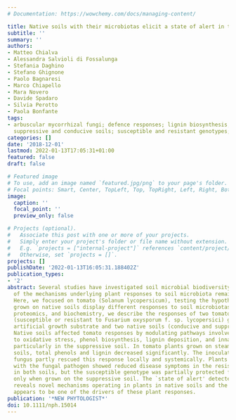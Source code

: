 ```yaml
---
# Documentation: https://wowchemy.com/docs/managing-content/

title: Native soils with their microbiotas elicit a state of alert in tomato plants
subtitle: ''
summary: ''
authors:
- Matteo Chialva
- Alessandra Salvioli di Fossalunga
- Stefania Daghino
- Stefano Ghignone
- Paolo Bagnaresi
- Marco Chiapello
- Mara Novero
- Davide Spadaro
- Silvia Perotto
- Paola Bonfante
tags:
- arbuscular mycorrhizal fungi; defence responses; lignin biosynthesis; microbiota;
  suppressive and conducive soils; susceptible and resistant genotypes; tomato
categories: []
date: '2018-12-01'
lastmod: 2022-01-13T17:05:31+01:00
featured: false
draft: false

# Featured image
# To use, add an image named `featured.jpg/png` to your page's folder.
# Focal points: Smart, Center, TopLeft, Top, TopRight, Left, Right, BottomLeft, Bottom, BottomRight.
image:
  caption: ''
  focal_point: ''
  preview_only: false

# Projects (optional).
#   Associate this post with one or more of your projects.
#   Simply enter your project's folder or file name without extension.
#   E.g. `projects = ["internal-project"]` references `content/project/deep-learning/index.md`.
#   Otherwise, set `projects = []`.
projects: []
publishDate: '2022-01-13T16:05:31.188402Z'
publication_types:
- '2'
abstract: Several studies have investigated soil microbial biodiversity, but understanding
  of the mechanisms underlying plant responses to soil microbiota remains in its infancy.
  Here, we focused on tomato (Solanum lycopersicum), testing the hypothesis that plants
  grown on native soils display different responses to soil microbiotas. Using transcriptomics,
  proteomics, and biochemistry, we describe the responses of two tomato genotypes
  (susceptible or resistant to Fusarium oxysporum f. sp. lycopersici) grown on an
  artificial growth substrate and two native soils (conducive and suppressive to Fusarium).
  Native soils affected tomato responses by modulating pathways involved in responses
  to oxidative stress, phenol biosynthesis, lignin deposition, and innate immunity,
  particularly in the suppressive soil. In tomato plants grown on steam-disinfected
  soils, total phenols and lignin decreased significantly. The inoculation of a mycorrhizal
  fungus partly rescued this response locally and systemically. Plants inoculated
  with the fungal pathogen showed reduced disease symptoms in the resistant genotype
  in both soils, but the susceptible genotype was partially protected from the pathogen
  only when grown on the suppressive soil. The `state of alert' detected in tomatoes
  reveals novel mechanisms operating in plants in native soils and the soil microbiota
  appears to be one of the drivers of these plant responses.
publication: '*NEW PHYTOLOGIST*'
doi: 10.1111/nph.15014
---
```

